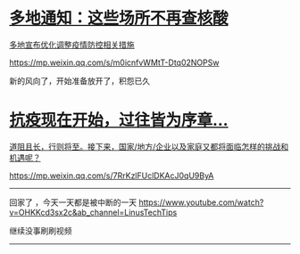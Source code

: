 

<div class="rich-link-card-container"><a class="rich-link-card" href="https://mp.weixin.qq.com/s/m0icnfvWMtT-Dtq02NOPSw" target="_blank">
	<div class="rich-link-image-container">
		<div class="rich-link-image" style="background-image: url('https://mmbiz.qpic.cn/mmbiz_jpg/75aM8OyvVZWp87EaXflU14ZIRfpXPCjEsaG9icPaML0HcYXs1SSwtuPZ5uCF3A91iavXCAEqxz99IfxicicM3Cr3bA/0?wx_fmt=jpeg')">
	</div>
	</div>
	<div class="rich-link-card-text">
		<h1 class="rich-link-card-title">多地通知：这些场所不再查核酸</h1>
		<p class="rich-link-card-description">
		多地宣布优化调整疫情防控相关措施
		</p>
		<p class="rich-link-href">
		https://mp.weixin.qq.com/s/m0icnfvWMtT-Dtq02NOPSw
		</p>
	</div>
</a></div>

新的风向了，开始准备放开了，积怨已久


<div class="rich-link-card-container"><a class="rich-link-card" href="https://mp.weixin.qq.com/s/7RrKzlFUclDKAcJ0qU9ByA" target="_blank">
	<div class="rich-link-image-container">
		<div class="rich-link-image" style="background-image: url('http://mmbiz.qpic.cn/sz_mmbiz_jpg/5SClPgVnRfKs2chiaOJFkibs43gUy52z1nNDCkz5FzuPZ13yI3icY3YyEQrkIoR7js9Bue6x7pHPUicrS4LVLMuozg/0?wx_fmt=jpeg')">
	</div>
	</div>
	<div class="rich-link-card-text">
		<h1 class="rich-link-card-title">抗疫现在开始，过往皆为序章…</h1>
		<p class="rich-link-card-description">
		道阻且长，行则将至。接下来，国家/地方/企业以及家庭又都将面临怎样的挑战和机遇呢？
		</p>
		<p class="rich-link-href">
		https://mp.weixin.qq.com/s/7RrKzlFUclDKAcJ0qU9ByA
		</p>
	</div>
</a></div>



---

回家了 ，今天一天都是被中断的一天
https://www.youtube.com/watch?v=OHKKcd3sx2c&ab_channel=LinusTechTips


继续没事刷刷视频

---

